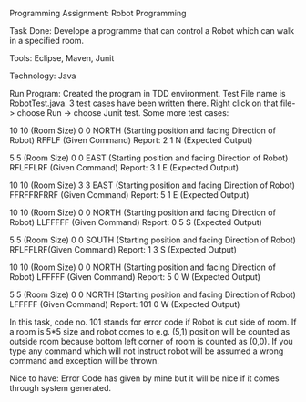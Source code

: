 Programming Assignment: Robot Programming

Task Done: Develope a programme that can control a Robot which can walk in a specified room.

Tools: Eclipse, Maven, Junit

Technology: Java

Run Program: Created the program in TDD environment. Test File name is RobotTest.java. 3 test cases have been written there.
Right click on that file-> choose Run -> choose Junit test.
Some more test cases:

10 10 (Room Size)
0 0 NORTH (Starting position and facing Direction  of Robot)
RFFLF (Given Command)
Report: 2 1 N (Expected Output)

5 5 (Room Size)
0 0 EAST (Starting position and facing Direction of Robot)
RFLFFLRF (Given Command)
Report: 3 1 E (Expected Output)

10 10 (Room Size)
3 3 EAST (Starting position and facing Direction of Robot)
FFRFFRFRRF (Given Command)
Report: 5 1 E (Expected Output)

10 10 (Room Size)
0 0 NORTH (Starting position and facing Direction of Robot)
LLFFFFF (Given Command)
Report: 0 5 S (Expected Output)

5 5 (Room Size)
0 0 SOUTH (Starting position and facing Direction of Robot)
RFLFFLRF(Given Command)
Report: 1 3 S (Expected Output)

10 10 (Room Size)
0 0 NORTH (Starting position and facing Direction of Robot)
LFFFFF (Given Command)
Report: 5 0 W (Expected Output)

5 5 (Room Size)
0 0 NORTH (Starting position and facing Direction of Robot)
LFFFFF (Given Command)
Report: 101 0 W (Expected Output)

In this task, code no. 101 stands for error code if Robot is out side of room. 
If a room is 5*5 size and robot comes to e.g. (5,1) position will be counted as outside room because bottom left corner of room is counted as (0,0).
If you type any command which will not instruct robot will be assumed a wrong command and exception will be thrown.

Nice to have: Error Code has given by mine but it will be nice if it comes through system generated.
